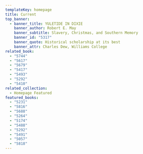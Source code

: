 ```yaml
---
templateKey: homepage
title: Current
top_banner:
  - banner_title: YULETIDE IN DIXIE
    banner_author: Robert E. May
    banner_subtitle: Slavery, Christmas, and Southern Memory
    banner_id: "5317"
    banner_quote: Historical scholarship at its best
    banner_attr: Charles Dew, Williams College
related_book:
  - "5744"
  - "5617"
  - "5679"
  - "5417"
  - "5493"
  - "5292"
  - "5410"
related_collection:
  - Homepage Featured
featured_books:
  - "5231"
  - "5816"
  - "5688"
  - "5264"
  - "5174"
  - "5488"
  - "5292"
  - "5491"
  - "5057"
  - "5818"
---
```

